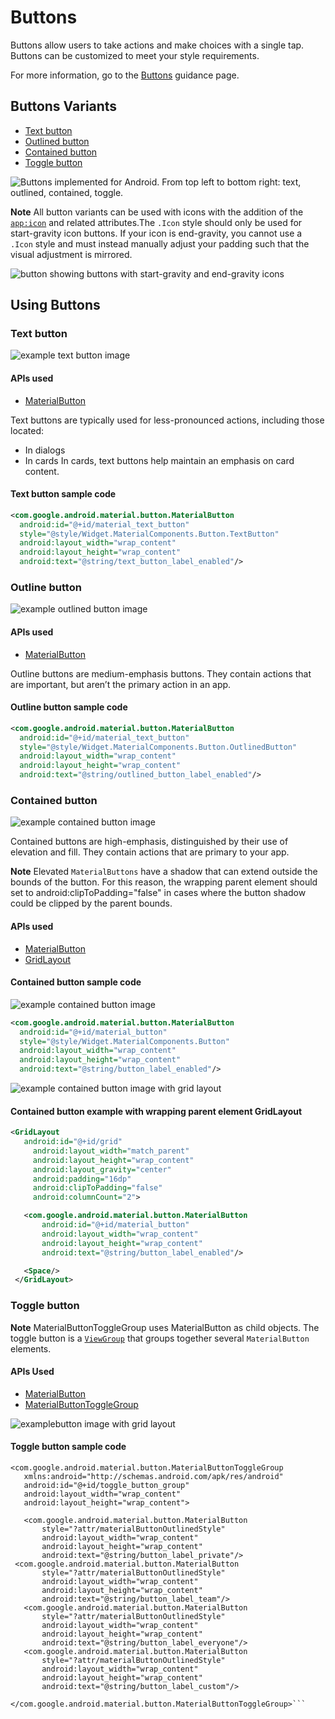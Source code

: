 <!--docs:
title: ""
layout: detail
section: components
excerpt: "Buttons implemented for Android"
iconId:
path: /
api_doc_root:
initial_release:
-->
<!--initial_release field required with first platform version supported -->

# Buttons


 Buttons allow users to take actions and make choices with a single tap.
 Buttons can be customized to meet your style requirements.

 For more information, go to the [Buttons](https://material.io/components/buttons/#usage) guidance page.

## Buttons Variants

* [Text button](#text-button)
* [Outlined button](#outlined-button)
* [Contained button](#contained-button)
* [Toggle button](#toggle-button)


<img src="" alt="Buttons implemented for Android. From top left to bottom right: text, outlined, contained, toggle.">

**Note** All button variants can be used with icons with the addition of the [`app:icon`](https://developer.android.com/reference/com/google/android/material/button/MaterialButton.html#attr_MaterialButton_icon) and related attributes.The `.Icon` style should only be used for start-gravity icon buttons. If your icon is end-gravity, you cannot use a `.Icon` style and must instead manually adjust your padding such that the visual adjustment is mirrored.

<img src="" alt="button showing buttons with start-gravity and end-gravity icons">

## Using Buttons

### Text button

<img src="" alt="example text button image">

#### APIs used
 * [MaterialButton](https://developer.android.com/reference/com/google/android/material/button/MaterialButton)

Text buttons are typically used for less-pronounced actions, including those located:
 * In dialogs
 * In cards
In cards, text buttons help maintain an emphasis on card content.

#### Text button sample code
```xml
<com.google.android.material.button.MaterialButton
  android:id="@+id/material_text_button"
  style="@style/Widget.MaterialComponents.Button.TextButton"
  android:layout_width="wrap_content"
  android:layout_height="wrap_content"
  android:text="@string/text_button_label_enabled"/>
```

### Outline button

<img src="" alt="example outlined button image">

#### APIs used
* [MaterialButton](https://developer.android.com/reference/com/google/android/material/button/MaterialButton)

Outline buttons are medium-emphasis buttons. They contain actions that are important, but aren’t the primary action in an app.

#### Outline button sample code
```xml
<com.google.android.material.button.MaterialButton
  android:id="@+id/material_text_button"
  style="@style/Widget.MaterialComponents.Button.OutlinedButton"
  android:layout_width="wrap_content"
  android:layout_height="wrap_content"
  android:text="@string/outlined_button_label_enabled"/>
```
### Contained button

<img src="" alt="example contained button image">

Contained buttons are high-emphasis, distinguished by their use of elevation and fill. They contain actions that are primary to your app.

**Note** Elevated `MaterialButtons` have a shadow that can extend outside the bounds of the button. For this reason, the wrapping parent element should set to android:clipToPadding="false" in cases where the button shadow could be clipped by the parent bounds.

#### APIs used
* [MaterialButton](https://developer.android.com/reference/com/google/android/material/button/MaterialButton.html)
* [GridLayout](https://developer.android.com/reference/android/widget/GridLayout.html)

#### Contained button sample code
<img src="" alt="example contained button image">

``` xml
<com.google.android.material.button.MaterialButton
  android:id="@+id/material_button"
  style="@style/Widget.MaterialComponents.Button"
  android:layout_width="wrap_content"
  android:layout_height="wrap_content"
  android:text="@string/button_label_enabled"/>
```

<img src="" alt="example contained button image with grid layout">

#### Contained button example with wrapping parent element GridLayout

 ```xml
 <GridLayout
    android:id="@+id/grid"
      android:layout_width="match_parent"
      android:layout_height="wrap_content"
      android:layout_gravity="center"
      android:padding="16dp"
      android:clipToPadding="false"
      android:columnCount="2">

    <com.google.android.material.button.MaterialButton
        android:id="@+id/material_button"
        android:layout_width="wrap_content"
        android:layout_height="wrap_content"
        android:text="@string/button_label_enabled"/>

    <Space/>
  </GridLayout>
 ```

### Toggle button

**Note** MaterialButtonToggleGroup uses MaterialButton as child objects.
The toggle button is a [`ViewGroup`](https://developer.android.com/reference/android/view/ViewGroup.html) that groups together several `MaterialButton` elements.

#### APIs Used

* [MaterialButton](https://developer.android.com/reference/com/google/android/material/button/MaterialButton.html)
* [MaterialButtonToggleGroup](https://developer.android.com/reference/com/google/android/material/button/MaterialButtonToggleGroup)

<img src="" alt="examplebutton image with grid layout">

#### Toggle button sample code

 ```
 <com.google.android.material.button.MaterialButtonToggleGroup
    xmlns:android="http://schemas.android.com/apk/res/android"
    android:id="@+id/toggle_button_group"
    android:layout_width="wrap_content"
    android:layout_height="wrap_content">

    <com.google.android.material.button.MaterialButton
        style="?attr/materialButtonOutlinedStyle"
        android:layout_width="wrap_content"
        android:layout_height="wrap_content"
        android:text="@string/button_label_private"/>
  <com.google.android.material.button.MaterialButton
        style="?attr/materialButtonOutlinedStyle"
        android:layout_width="wrap_content"
        android:layout_height="wrap_content"
        android:text="@string/button_label_team"/>
    <com.google.android.material.button.MaterialButton
        style="?attr/materialButtonOutlinedStyle"
        android:layout_width="wrap_content"
        android:layout_height="wrap_content"
        android:text="@string/button_label_everyone"/>
    <com.google.android.material.button.MaterialButton
        style="?attr/materialButtonOutlinedStyle"
        android:layout_width="wrap_content"
        android:layout_height="wrap_content"
        android:text="@string/button_label_custom"/>

 </com.google.android.material.button.MaterialButtonToggleGroup>```
